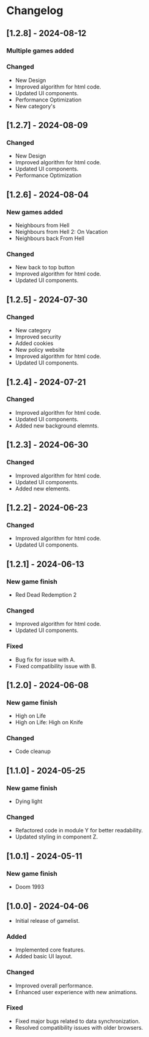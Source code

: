 # Changelog

## [1.2.8] - 2024-08-12

### Multiple games added

### Changed
- New Design
- Improved algorithm for html code.
- Updated UI components.
- Performance Optimization
- New category's

## [1.2.7] - 2024-08-09

### Changed
- New Design
- Improved algorithm for html code.
- Updated UI components.
- Performance Optimization

## [1.2.6] - 2024-08-04

### New games added
- Neighbours from Hell
- Neighbours from Hell 2: On Vacation
- Neighbours back From Hell

### Changed
- New back to top button
- Improved algorithm for html code.
- Updated UI components.

## [1.2.5] - 2024-07-30

### Changed
- New category
- Improved security
- Added cookies
- New policy website
- Improved algorithm for html code.
- Updated UI components.

## [1.2.4] - 2024-07-21

### Changed

- Improved algorithm for html code.
- Updated UI components.
- Added new background elemnts.

## [1.2.3] - 2024-06-30

### Changed

- Improved algorithm for html code.
- Updated UI components.
- Added new elements.

## [1.2.2] - 2024-06-23

### Changed

- Improved algorithm for html code.
- Updated UI components.

## [1.2.1] - 2024-06-13

### New game finish

- Red Dead Redemption 2

### Changed

- Improved algorithm for html code.
- Updated UI components.

### Fixed

- Bug fix for issue with A.
- Fixed compatibility issue with B.

## [1.2.0] - 2024-06-08

### New game finish

- High on Life
- High on Life: High on Knife

### Changed

- Code cleanup

## [1.1.0] - 2024-05-25

### New game finish

- Dying light 

### Changed

- Refactored code in module Y for better readability.
- Updated styling in component Z.

## [1.0.1] - 2024-05-11

### New game finish

- Doom 1993

## [1.0.0] - 2024-04-06

- Initial release of gamelist.

### Added

- Implemented core features.
- Added basic UI layout.

### Changed

- Improved overall performance.
- Enhanced user experience with new animations.

### Fixed

- Fixed major bugs related to data synchronization.
- Resolved compatibility issues with older browsers.

